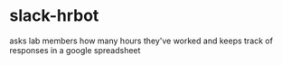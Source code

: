 slack-hrbot
=========

asks lab members how many hours they've worked and keeps track of responses in a google spreadsheet


